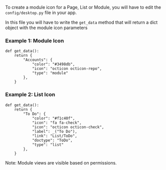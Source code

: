To create a module icon for a Page, List or Module, you will have to edit the `config/desktop.py` file in your app.

In this file you will have to write the `get_data` method that will return a dict object with the module icon parameters

### Example 1: Module Icon

	def get_data():
		return {
			"Accounts": {
				"color": "#3498db",
				"icon": "octicon octicon-repo",
				"type": "module"
			},
		}

### Example 2: List Icon

	def get_data():
		return {
			"To Do": {
				"color": "#f1c40f",
				"icon": "fa fa-check",
				"icon": "octicon octicon-check",
				"label": _("To Do"),
				"link": "List/ToDo",
				"doctype": "ToDo",
				"type": "list"
			},
		}


Note: Module views are visible based on permissions.

<!-- markdown -->